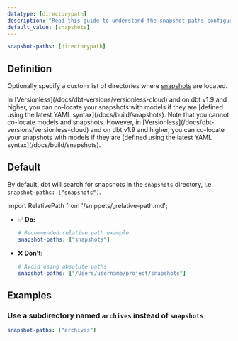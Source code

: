 ```yaml
---
datatype: [directorypath]
description: "Read this guide to understand the snapshot-paths configuration in dbt."
default_value: [snapshots]
---
```

<File name='dbt_project.yml'>

```yml
snapshot-paths: [directorypath]
```

</File>

## Definition

Optionally specify a custom list of directories where [snapshots](/docs/build/snapshots) are located. 

<VersionBlock firstVersion="1.9">
In [Versionless](/docs/dbt-versions/versionless-cloud) and on dbt v1.9 and higher, you can co-locate your snapshots with models if they are [defined using the latest YAML syntax](/docs/build/snapshots). 
</VersionBlock>

<VersionBlock lastVersion="1.8">
Note that you cannot co-locate models and snapshots. However, in [Versionless](/docs/dbt-versions/versionless-cloud) and on dbt v1.9 and higher, you can co-locate your snapshots with models if they are [defined using the latest YAML syntax](/docs/build/snapshots).
</VersionBlock>

## Default
By default, dbt will search for snapshots in the `snapshots` directory, i.e. `snapshot-paths: ["snapshots"]`. 


import RelativePath from '/snippets/_relative-path.md';

<RelativePath 
path="snapshot-paths"
absolute="/Users/username/project/snapshots"
/>

- ✅ **Do:**
    ```yml
    # Recommended relative path example
    snapshot-paths: ["snapshots"]
    ```

- ❌ **Don't:**
    ```yml
    # Avoid using absolute paths
    snapshot-paths: ["/Users/username/project/snapshots"]
    ```

## Examples
### Use a subdirectory named `archives` instead of `snapshots`

<File name='dbt_project.yml'>

```yml
snapshot-paths: ["archives"]
```

</File>
